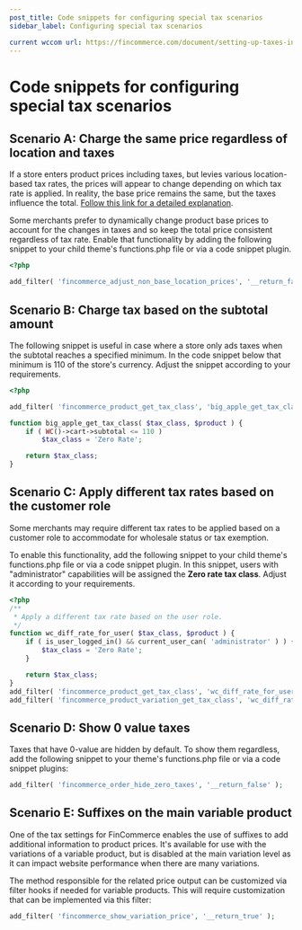 ```yaml
---
post_title: Code snippets for configuring special tax scenarios
sidebar_label: Configuring special tax scenarios

current wccom url: https://fincommerce.com/document/setting-up-taxes-in-fincommerce/configuring-specific-tax-setups-in-fincommerce/#configuring-special-tax-setups
---
```


# Code snippets for configuring special tax scenarios

## Scenario A: Charge the same price regardless of location and taxes

If a store enters product prices including taxes, but levies various location-based tax rates, the prices will appear to change depending on which tax rate is applied. In reality, the base price remains the same, but the taxes influence the total. [Follow this link for a detailed explanation](https://fincommerce.com/document/how-taxes-work-in-fincommerce/#cross-border-taxes).

Some merchants prefer to dynamically change product base prices to account for the changes in taxes and so keep the total price consistent regardless of tax rate. Enable that functionality by adding the following snippet to your child theme's functions.php file or via a code snippet plugin.

```php
<?php

add_filter( 'fincommerce_adjust_non_base_location_prices', '__return_false' );
```

## Scenario B: Charge tax based on the subtotal amount

The following snippet is useful in case where a store only ads taxes when the subtotal reaches a specified minimum. In the code snippet below that minimum is 110 of the store's currency. Adjust the snippet according to your requirements. 

```php
<?php

add_filter( 'fincommerce_product_get_tax_class', 'big_apple_get_tax_class', 1, 2 );

function big_apple_get_tax_class( $tax_class, $product ) {
	if ( WC()->cart->subtotal <= 110 )
		$tax_class = 'Zero Rate';

	return $tax_class;
}
```

## Scenario C: Apply different tax rates based on the customer role

Some merchants may require different tax rates to be applied based on a customer role to accommodate for wholesale status or tax exemption.

To enable this functionality, add the following snippet to your child theme's functions.php file or via a code snippet plugin. In this snippet, users with "administrator" capabilities will be assigned the **Zero rate tax class**. Adjust it according to your requirements.

```php
<?php
/**
 * Apply a different tax rate based on the user role.
 */
function wc_diff_rate_for_user( $tax_class, $product ) {
	if ( is_user_logged_in() && current_user_can( 'administrator' ) ) {
		$tax_class = 'Zero Rate';
	}

	return $tax_class;
}
add_filter( 'fincommerce_product_get_tax_class', 'wc_diff_rate_for_user', 1, 2 );
add_filter( 'fincommerce_product_variation_get_tax_class', 'wc_diff_rate_for_user', 1, 2 );
```

## Scenario D: Show 0 value taxes

Taxes that have 0-value are hidden by default. To show them regardless, add the following snippet to your theme's functions.php file or via a code snippet plugins: 

```php
add_filter( 'fincommerce_order_hide_zero_taxes', '__return_false' );
```

## Scenario E: Suffixes on the main variable product

One of the tax settings for FinCommerce enables the use of suffixes to add additional information to product prices. It's available for use with the variations of a variable product, but is disabled at the main variation level as it can impact website performance when there are many variations. 

The method responsible for the related price output can be customized via filter hooks if needed for variable products. This will require customization that can be implemented via this filter:

```php
add_filter( 'fincommerce_show_variation_price', '__return_true' );
```


